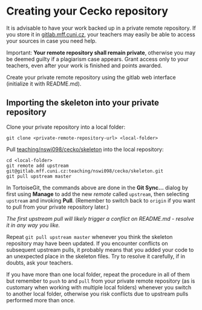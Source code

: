 # Creating your Cecko repository

It is advisable to have your work backed up in a private remote repository. If you store it in [gitlab.mff.cuni.cz](https://gitlab.mff.cuni.cz/), your teachers may easily be able to access your sources in case you need help.

Important: **Your remote repository shall remain private**, otherwise you may be deemed guilty if a plagiarism case appears. Grant access only to your teachers, even after your work is finished and points awarded.

Create your private remote repository using the gitlab web interface (initialize it with README.md).

## Importing the skeleton into your private repository

Clone your private repository into a local folder:

```
git clone <private-remote-repository-url> <local-folder>
```

Pull [teaching/nswi098/cecko/skeleton](https://gitlab.mff.cuni.cz/teaching/nswi098/cecko/skeleton) into the local repository:

```
cd <local-folder>
git remote add upstream git@gitlab.mff.cuni.cz:teaching/nswi098/cecko/skeleton.git
git pull upstream master
```

In TortoiseGit, the commands above are done in the **Git Sync...** dialog by first using **Manage** to add the new *remote* called `upstream`, then selecting `upstream` and invoking **Pull**. (Remember to switch back to `origin` if you want to pull from your private repository later.)

_The first upstream pull will likely trigger a conflict on README.md - resolve it in any way you like._

Repeat `git pull upstream master` whenever you think the skeleton repository may have been updated. If you encounter conflicts on subsequent upstream pulls, it probably means that you added your code to an unexpected place in the skeleton files. Try to resolve it carefully, if in doubts, ask your teachers.

If you have more than one local folder, repeat the procedure in all of them but remember to `push` to and `pull` from your private remote repository (as is customary when working with multiple local folders) whenever you switch to another local folder, otherwise you risk conflicts due to upstream pulls performed more than once.

